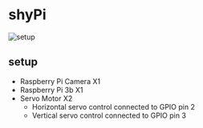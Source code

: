 # shyPi

![setup](doc/setup.jpg)

## setup

- Raspberry Pi Camera X1
- Raspberry Pi 3b X1
- Servo Motor X2
  - Horizontal servo control connected to GPIO pin 2
  - Vertical servo control connected to GPIO pin 3
